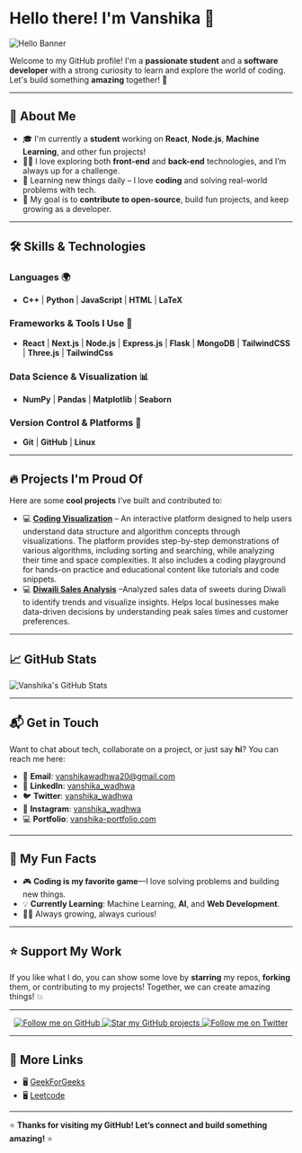 # Hello there! I'm **Vanshika** 👋

![Hello Banner](https://imgs.search.brave.com/AxgNGAxq-v_2WckXNG64ouFgOlQZq-Y2Q2rxs_BeDzQ/rs:fit:500:0:0:0/g:ce/aHR0cHM6Ly90aHVt/YnMuZHJlYW1zdGlt/ZS5jb20vYi9jdXRl/LWNhcnRvb24tZ2ly/bC1sb25nLXJlZC1o/YWlyLXdvcmtpbmct/aGVyLWNvbXB1dGVy/LWhlci1kZXNrLWhl/ci1ob21lLW9mZmlj/ZS1jdXRlLWNhcnRv/b24tZ2lybC13b3Jr/aW5nLTMzNTQ1MTY5/NC5qcGc) <!-- Replace this with a fun image/banner of your choice -->

Welcome to my GitHub profile! I'm a **passionate student** and a **software developer** with a strong curiosity to learn and explore the world of coding. Let's build something **amazing** together! 🚀

---

## 🚀 **About Me**

- 🎓 I'm currently a **student** working on **React**, **Node.js**, **Machine Learning**, and other fun projects!
- 🧑‍💻 I love exploring both **front-end** and **back-end** technologies, and I’m always up for a challenge.
- 🌱 Learning new things daily – I love **coding** and solving real-world problems with tech.
- 🎯 My goal is to **contribute to open-source**, build fun projects, and keep growing as a developer.

---

## 🛠️ **Skills & Technologies**

### **Languages** 🌍
- **C++** | **Python** | **JavaScript** | **HTML** | **LaTeX**

### **Frameworks & Tools I Use** 🔧
- **React** | **Next.js** | **Node.js** | **Express.js** | **Flask** | **MongoDB** | **TailwindCSS** | **Three.js** | **TailwindCss**

### **Data Science & Visualization** 📊
- **NumPy** | **Pandas** | **Matplotlib** | **Seaborn**

### **Version Control & Platforms** 🔄
- **Git** | **GitHub** | **Linux**

---

## 🔥 **Projects I'm Proud Of**

Here are some **cool projects** I’ve built and contributed to:

- 💻 [**Coding Visualization**](https://github.com/vanshika-wadhwa/coding_visualization) – An interactive platform designed to help users understand data structure and algorithm concepts through visualizations. The platform provides step-by-step demonstrations of various algorithms, including sorting and searching, while analyzing their time and space complexities. It also includes a coding playground for hands-on practice and educational content like tutorials and code snippets.
- 💻 [**Diwaili Sales Analysis**](https://github.com/vanshika-wadhwa/Diwali-Sales-Analysis) –Analyzed sales data of sweets during Diwali to identify trends and visualize insights.
Helps local businesses make data-driven decisions by understanding peak sales times and customer preferences.

---

## 📈 **GitHub Stats**

![Vanshika's GitHub Stats](https://github-readme-stats.vercel.app/api?username=vanshika-wadhwa&show_icons=true&hide_title=true&hide=prs&count_private=true&hide_border=true&theme=radical)

---


## 📬 **Get in Touch**

Want to chat about tech, collaborate on a project, or just say **hi**? You can reach me here:

- 📧 **Email**: [vanshikawadhwa20@gmail.com](mailto:vanshikawadhwa20@gmail.com)
- 💼 **LinkedIn**: [vanshika_wadhwa](https://www.linkedin.com/in/vanshika-wadhwa-4877832a2/)
- 🐦 **Twitter**: [vanshika_wadhwa](https://x.com/Vanshika42001)
- 📱 **Instagram**: [vanshika_wadhwa](https://www.instagram.com/1shikawadhwa)
- 💻 **Portfolio**: [vanshika-portfolio.com](https://portfolio-tau-eight-45.vercel.app/)

---

## 🎯 **My Fun Facts**

- 🎮 **Coding is my favorite game**—I love solving problems and building new things.
- 💡 **Currently Learning**: Machine Learning, **AI**, and **Web Development**.
- 🧑‍🎓 Always growing, always curious!

---

## ⭐ **Support My Work**

If you like what I do, you can show some love by **starring** my repos, **forking** them, or contributing to my projects! Together, we can create amazing things! 💥

---

<div align="center">
    <a href="https://github.com/vanshika-wadhwa">
        <img src="https://img.shields.io/github/followers/vanshika-wadhwa?style=social" alt="Follow me on GitHub" />
    </a>
    <a href="https://github.com/vanshika-wadhwa?tab=repositories">
        <img src="https://img.shields.io/github/stars/vanshika-wadhwa?style=social" alt="Star my GitHub projects" />
    </a>
    <a href="https://x.com/Vanshika42001">
        <img src="https://img.shields.io/twitter/follow/vanshika_wadhwa?style=social" alt="Follow me on Twitter" />
    </a>
</div>

---

## 🔗 **More Links**

- 🖥️ [GeekForGeeks](https://www.geeksforgeeks.org/user/vwadhwqhm0/)
- 🖥️ [Leetcode](https://leetcode.com/u/Vanshika_wadhwa/)

---

⭐️ **Thanks for visiting my GitHub! Let’s connect and build something amazing!** ⭐️
